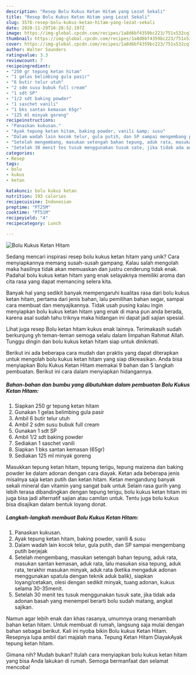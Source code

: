 ```yaml
---
description: "Resep Bolu Kukus Ketan Hitam yang Lezat Sekali"
title: "Resep Bolu Kukus Ketan Hitam yang Lezat Sekali"
slug: 3576-resep-bolu-kukus-ketan-hitam-yang-lezat-sekali
date: 2020-11-29T16:28:52.197Z
image: https://img-global.cpcdn.com/recipes/1a8d6bf4359bc223/751x532cq70/bolu-kukus-ketan-hitam-foto-resep-utama.jpg
thumbnail: https://img-global.cpcdn.com/recipes/1a8d6bf4359bc223/751x532cq70/bolu-kukus-ketan-hitam-foto-resep-utama.jpg
cover: https://img-global.cpcdn.com/recipes/1a8d6bf4359bc223/751x532cq70/bolu-kukus-ketan-hitam-foto-resep-utama.jpg
author: Walter Saunders
ratingvalue: 3.3
reviewcount: 7
recipeingredient:
- "250 gr tepung ketan hitam"
- "1 gelas belimbing gula pasir"
- "6 butir telur utuh"
- "2 sdm susu bubuk full cream"
- "1 sdt SP"
- "1/2 sdt baking powder"
- "1 saschet vanili"
- "1 bks santan kemasan 65gr"
- "125 ml minyak goreng"
recipeinstructions:
- "Panaskan kukusan."
- "Ayak tepung ketan hitam, baking powder, vanili &amp; susu"
- "Dalam wadah lain kocok telur, gula putih, dan SP sampai mengembang putih berjejak"
- "Setelah mengembang, masukan setengah bahan tepung, aduk rata, masukan santan kemasan, aduk rata, lalu masukan sisa tepung, aduk rata, terakhir masukan minyak, aduk rata (ketika mengaduk adonan menggunakan spatula dengan teknik aduk balik), siapkan loyang/cetakan, olesi dengan sedikit minyak, tuang adonan, kukus selama 30-35menit."
- "Setelah 30 menit tes tusuk menggunakan tusuk sate, jika tidak ada adonan basah yang menempel berarti bolu sudah matang, angkat sajikan."
categories:
- Resep
tags:
- bolu
- kukus
- ketan

katakunci: bolu kukus ketan 
nutrition: 193 calories
recipecuisine: Indonesian
preptime: "PT25M"
cooktime: "PT51M"
recipeyield: "4"
recipecategory: Lunch

---
```



![Bolu Kukus Ketan Hitam](https://img-global.cpcdn.com/recipes/1a8d6bf4359bc223/751x532cq70/bolu-kukus-ketan-hitam-foto-resep-utama.jpg)

Sedang mencari inspirasi resep bolu kukus ketan hitam yang unik? Cara menyiapkannya memang susah-susah gampang. Kalau salah mengolah maka hasilnya tidak akan memuaskan dan justru cenderung tidak enak. Padahal bolu kukus ketan hitam yang enak selayaknya memiliki aroma dan cita rasa yang dapat memancing selera kita.

Banyak hal yang sedikit banyak mempengaruhi kualitas rasa dari bolu kukus ketan hitam, pertama dari jenis bahan, lalu pemilihan bahan segar, sampai cara membuat dan menyajikannya. Tidak usah pusing kalau ingin menyiapkan bolu kukus ketan hitam yang enak di mana pun anda berada, karena asal sudah tahu triknya maka hidangan ini dapat jadi sajian spesial.

Lihat juga resep Bolu ketan hitam kukus enak lainnya. Terimakasih sudah berkunjung yh teman-teman semoga selalu dalam limpahan Rahmat Allah. Tunggu dingin dan bolu kukus ketan hitam siap untuk dinikmati.


Berikut ini ada beberapa cara mudah dan praktis yang dapat diterapkan untuk mengolah bolu kukus ketan hitam yang siap dikreasikan. Anda bisa menyiapkan Bolu Kukus Ketan Hitam memakai 9 bahan dan 5 langkah pembuatan. Berikut ini cara dalam menyiapkan hidangannya.

<!--inarticleads1-->

##### Bahan-bahan dan bumbu yang dibutuhkan dalam pembuatan Bolu Kukus Ketan Hitam:

1. Siapkan 250 gr tepung ketan hitam
1. Gunakan 1 gelas belimbing gula pasir
1. Ambil 6 butir telur utuh
1. Ambil 2 sdm susu bubuk full cream
1. Gunakan 1 sdt SP
1. Ambil 1/2 sdt baking powder
1. Sediakan 1 saschet vanili
1. Siapkan 1 bks santan kemasan (65gr)
1. Sediakan 125 ml minyak goreng


Masukkan tepung ketan hitam, tepung terigu, tepung maizena dan baking powder ke dalam adonan dengan cara diayak. Ketan ada beberapa jenis misalnya saja ketan putih dan ketan hitam. Ketan mengandung banyak sekali mineral dan vitamin yang sangat baik untuk Selain rasa gurih yang lebih terasa dibandingkan dengan tepung terigu, bolu kukus ketan hitam ini juga bisa jadi alternatif sajian atau camilan untuk. Tentu juga bolu kukus bisa disajikan dalam bentuk loyang donat. 

<!--inarticleads2-->

##### Langkah-langkah membuat Bolu Kukus Ketan Hitam:

1. Panaskan kukusan.
1. Ayak tepung ketan hitam, baking powder, vanili &amp; susu
1. Dalam wadah lain kocok telur, gula putih, dan SP sampai mengembang putih berjejak
1. Setelah mengembang, masukan setengah bahan tepung, aduk rata, masukan santan kemasan, aduk rata, lalu masukan sisa tepung, aduk rata, terakhir masukan minyak, aduk rata (ketika mengaduk adonan menggunakan spatula dengan teknik aduk balik), siapkan loyang/cetakan, olesi dengan sedikit minyak, tuang adonan, kukus selama 30-35menit.
1. Setelah 30 menit tes tusuk menggunakan tusuk sate, jika tidak ada adonan basah yang menempel berarti bolu sudah matang, angkat sajikan.


Namun agar lebih enak dan khas rasanya, umumnya orang menambah bahan ketan hitam. Untuk membuat di rumah, langsung saja mulai dengan bahan sebagai berikut. Kali ini nyoba bikin Bolu kukus Ketan Hitam. Resepnya lupa ambil dari majalah mana. Tepung Ketan Hitam DiayakAyak tepung ketan hitam. 

Gimana nih? Mudah bukan? Itulah cara menyiapkan bolu kukus ketan hitam yang bisa Anda lakukan di rumah. Semoga bermanfaat dan selamat mencoba!
